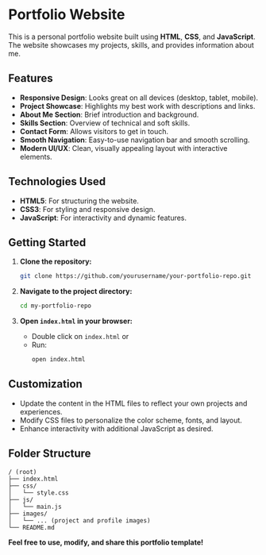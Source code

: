 # Portfolio Website

This is a personal portfolio website built using **HTML**, **CSS**, and **JavaScript**. The website showcases my projects, skills, and provides information about me.

## Features

- **Responsive Design**: Looks great on all devices (desktop, tablet, mobile).
- **Project Showcase**: Highlights my best work with descriptions and links.
- **About Me Section**: Brief introduction and background.
- **Skills Section**: Overview of technical and soft skills.
- **Contact Form**: Allows visitors to get in touch.
- **Smooth Navigation**: Easy-to-use navigation bar and smooth scrolling.
- **Modern UI/UX**: Clean, visually appealing layout with interactive elements.

## Technologies Used

- **HTML5**: For structuring the website.
- **CSS3**: For styling and responsive design.
- **JavaScript**: For interactivity and dynamic features.

## Getting Started

1. **Clone the repository:**
   ```bash
   git clone https://github.com/yourusername/your-portfolio-repo.git
   ```

2. **Navigate to the project directory:**
   ```bash
   cd my-portfolio-repo
   ```

3. **Open `index.html` in your browser:**
   - Double click on `index.html` or
   - Run:
     ```bash
     open index.html
     ```

## Customization

- Update the content in the HTML files to reflect your own projects and experiences.
- Modify CSS files to personalize the color scheme, fonts, and layout.
- Enhance interactivity with additional JavaScript as desired.

## Folder Structure

```
/ (root)
├── index.html
├── css/
│   └── style.css
├── js/
│   └── main.js
├── images/
│   └── ... (project and profile images)
└── README.md
```



**Feel free to use, modify, and share this portfolio template!**
